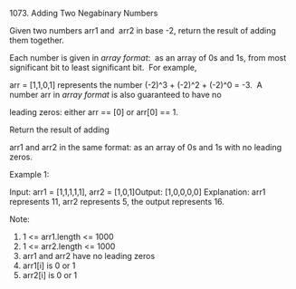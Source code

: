1073. Adding Two Negabinary Numbers

Given two numbers arr1 and  arr2 in base -2, return the result of adding them together.

Each number is given in _array format_:  as an array of 0s and 1s, from most significant bit to least significant bit.  For example, 

arr = [1,1,0,1] represents the number (-2)^3 + (-2)^2 + (-2)^0 = -3.  A number arr in _array format_ is also guaranteed to have no

leading zeros: either arr == [0] or arr[0] == 1.

Return the result of adding 

arr1 and arr2 in the same format: as an array of 0s and 1s with no leading zeros.

Example 1:

Input: arr1 = [1,1,1,1,1], arr2 = [1,0,1]Output: [1,0,0,0,0]
Explanation: arr1 represents 11, arr2 represents 5, the output represents 16.

Note:

1. 1 &lt;= arr1.length &lt;= 1000
2. 1 &lt;= arr2.length &lt;= 1000
3. arr1 and arr2 have no leading zeros
4. arr1[i] is 0 or 1
5. arr2[i] is 0 or 1
